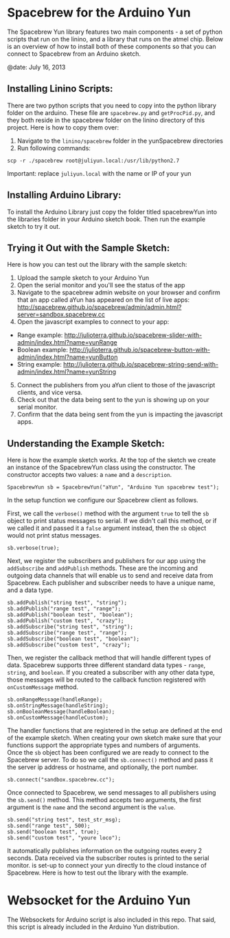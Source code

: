 # Spacebrew for the Arduino Yun

The Spacebrew Yun library features two main components - a set of python scripts that run on the linino, and a library that runs on the atmel chip. Below is an overview of how to install both of these components so that you can connect to Spacebrew from an Arduino sketch.

@date:  July 16, 2013


## Installing Linino Scripts:
There are two python scripts that you need to copy into the python library folder on the arduino. These file are `spacebrew.py` and `getProcPid.py`, and they both reside in the spacebrew folder on the linino directory of this project. Here is how to copy them over: 
  
1. Navigate to the `linino/spacebrew` folder in the yunSpacebrew directories  
2. Run following commands:  
  
```
scp -r ./spacebrew root@juliyun.local:/usr/lib/python2.7
```
  
Important: replace `juliyun.local` with the name or IP of your yun  

## Installing Arduino Library:
To install the Arduino Library just copy the folder titled spacebrewYun into the libraries folder in your Arduino sketch book. Then run the example sketch to try it out.

## Trying it Out with the Sample Sketch:
Here is how you can test out the library with the sample sketch:  
1. Upload the sample sketch to your Arduino Yun  
2. Open the serial monitor and you'll see the status of the app  
3. Navigate to the spacebrew admin website on your browser and confirm that an app called aYun has appeared on the list of live apps: http://spacebrew.github.io/spacebrew/admin/admin.html?server=sandbox.spacebrew.cc   
4. Open the javascript examples to connect to your app:  
  * Range example: http://julioterra.github.io/spacebrew-slider-with-admin/index.html?name=yunRange  
  * Boolean example: http://julioterra.github.io/spacebrew-button-with-admin/index.html?name=yunButton  
  * String example: http://julioterra.github.io/spacebrew-string-send-with-admin/index.html?name=yunString  
5. Connect the publishers from you aYun client to those of the javascript clients, and vice versa.   
6. Check out that the data being sent to the yun is showing up on your serial monitor.   
7. Confirm that the data being sent from the yun is impacting the javascript apps.  
  
## Understanding the Example Sketch:
Here is how the example sketch works. At the top of the sketch we create an instance of the SpacebrewYun class using the constructor. The constructor accepts two values: a `name` and a `description`.  
   
```
SpacebrewYun sb = SpacebrewYun("aYun", "Arduino Yun spacebrew test");
```
  
In the setup function we configure our Spacebrew client as follows.    
  
First, we call the `verbose()` method with the argument `true` to tell the `sb` object to print status messages to serial. If we didn't call this method, or if we called it and passed it a `false` argument instead, then the `sb` object would not print status messages.  
  
```
sb.verbose(true);
``` 
  
Next, we register the subscribers and publishers for our app using the `addSubscribe` and `addPublish` methods. These are the incoming and outgoing data channels that will enable us to send and receive data from Spacebrew. Each publisher and subscriber needs to have a unique name, and a data type.

```
sb.addPublish("string test", "string");
sb.addPublish("range test", "range");
sb.addPublish("boolean test", "boolean");
sb.addPublish("custom test", "crazy");  
sb.addSubscribe("string test", "string");
sb.addSubscribe("range test", "range");
sb.addSubscribe("boolean test", "boolean");
sb.addSubscribe("custom test", "crazy");
```
  
Then, we register the callback method that will handle different types of data. Spacebrew supports three different standard data types - `range`, `string`, and `boolean`. If you created a subscriber with any other data type, those messages will be routed to the callback function registered with `onCustomMessage` method.  
  
```
sb.onRangeMessage(handleRange);
sb.onStringMessage(handleString);
sb.onBooleanMessage(handleBoolean);
sb.onCustomMessage(handleCustom);
```
  
The handler functions that are registered in the setup are defined at the end of the example sketch. When creating your own sketch make sure that your functions support the appropriate types and numbers of arguments.    
Once the `sb` object has been configured we are ready to connect to the Spacebrew server. To do so we call the `sb.connect()` method and pass it the server ip address or hostname, and optionally, the port number. 

```
sb.connect("sandbox.spacebrew.cc"); 
```

Once connected to Spacebrew, we send messages to all publishers using the `sb.send()` method. This method accepts two arguments, the first argument is the `name` and the second argument is the `value`.   
  
```
sb.send("string test", test_str_msg);
sb.send("range test", 500);
sb.send("boolean test", true);
sb.send("custom test", "youre loco");
```
  
It automatically publishes information on the outgoing routes every 2 seconds. Data received via the subscriber routes is printed to the serial monitor. is set-up to connect your yun directly to the cloud instance of Spacebrew. Here is how to test out the library with the example.   
  
# Websocket for the Arduino Yun
  
The Websockets for Arduino script is also included in this repo. That said, this script is already included in the Arduino Yun distribution.